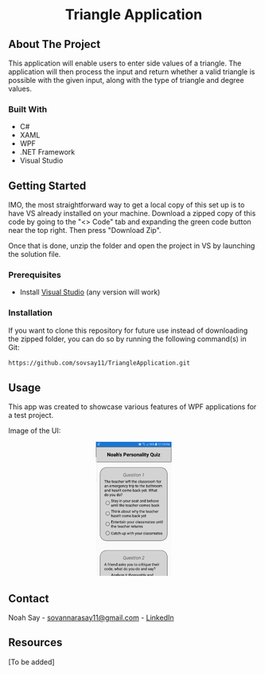 <h1 align="center">Triangle Application</h1>

<!--About The Project-->
## About The Project
This application will enable users to enter side values of a triangle. The application will then process the input and return whether a valid triangle is possible with the given input, along with the type of triangle and degree values.

### Built With
<ul>
  <li>C#</li>
  <li>XAML</li>
  <li>WPF</li>
  <li>.NET Framework</li>
  <li>Visual Studio</li>
</ul>

## Getting Started
IMO, the most straightforward way to get a local copy of this set up is to have VS already installed on your machine. Download a zipped copy of this code by going to the "<> Code" tab and expanding the green code button near the top right. Then press "Download Zip".

Once that is done, unzip the folder and open the project in VS by launching the solution file.

### Prerequisites
<ul>
  <li>
    Install <a href="https://visualstudio.microsoft.com/downloads/">Visual Studio<a> (any version will work)
  </li>
</ul>

### Installation
If you want to clone this repository for future use instead of downloading the zipped folder, you can do so by running the following command(s) in Git:

```sh
https://github.com/sovsay11/TriangleApplication.git
```
    

## Usage
This app was created to showcase various features of WPF applications for a test project.

Image of the UI:
<p align="center">
<img src="https://github.com/sovsay11/sovsay11/blob/ea7f34ac25222100386d4b1e8496d8a4ca995e08/PersonalityQuizUI%5B1%5D.jpg" alt="Image of Triangle Application" height="30%" width="30%"/>
</p>

## Contact
Noah Say - sovannarasay11@gmail.com - <a href="https://www.linkedin.com/in/noah-say-0b6210187/">LinkedIn</a>

## Resources
[To be added]
